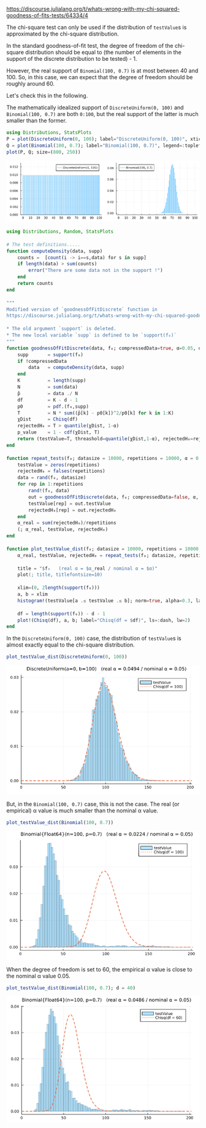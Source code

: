 https://discourse.julialang.org/t/whats-wrong-with-my-chi-squared-goodness-of-fits-tests/64334/4

The chi-square test can only be used if the distribution of `testValue`s is approximated by the chi-square distribution.

In the standard goodness-of-fit test, the degree of freedom of the chi-square distribution should be equal to (the number of elements in the support of the discrete distribution to be tested) - 1.

However, the real support of `Binomial(100, 0.7)` is at most between 40 and 100. So, in this case, we can expect that the degree of freedom should be roughly around 60.

Let's check this in the following.

The mathematically idealized support of `DiscreteUniform(0, 100)` and `Binomial(100, 0.7)` are both `0:100`, but the real support of the latter is much smaller than the former.

```julia
using Distributions, StatsPlots
P = plot(DiscreteUniform(0, 100); label="DiscreteUniform(0, 100)", xtick=0:10:100, ylim=(0, 0.013))
Q = plot(Binomial(100, 0.7); label="Binomial(100, 0.7)", legend=:topleft, xtick=0:10:100)
plot(P, Q; size=(800, 250))
```

![images/2021-07-10 (0).png](https://raw.githubusercontent.com/genkuroki/public/main/0010/images/2021-07-10%20(0).png)

```julia
using Distributions, Random, StatsPlots

# The test definitions.....
function computeDensity(data, supp)
    counts =  [count(i -> i==s,data) for s in supp]
    if length(data) > sum(counts)
        error("There are some data not in the support !")
    end
    return counts
end

"""
Modified version of `goodnessOfFitDiscrete` function in
https://discourse.julialang.org/t/whats-wrong-with-my-chi-squared-goodness-of-fits-tests/64334

* The old argument `support` is deleted.
* The new local variable `supp` is defined to be `support(f₀)`
"""
function goodnessOfFitDiscrete(data, f₀; compressedData=true, α=0.05, d=0)
    supp       = support(f₀)
    if !compressedData
        data   = computeDensity(data, supp)
    end
    K          = length(supp)
    N          = sum(data)
    p̂          = data ./ N
    df         = K - d - 1
    p0         = pdf.(f₀,supp)
    T          = N * sum((p̂[k] - p0[k])^2/p0[k] for k in 1:K)
    χDist      = Chisq(df)
    rejectedH₀ = T > quantile(χDist, 1-α)
    p_value    = 1 - cdf(χDist, T)
    return (testValue=T, threashold=quantile(χDist,1-α), rejectedH₀=rejectedH₀, p_value=p_value)
end

function repeat_tests(f₀; datasize = 10000, repetitions = 10000, α = 0.05, d = 0)
    testValue = zeros(repetitions)
    rejectedH₀ = falses(repetitions)
    data = rand(f₀, datasize)
    for rep in 1:repetitions
        rand!(f₀, data)
        out = goodnessOfFitDiscrete(data, f₀; compressedData=false, α, d)
        testValue[rep] = out.testValue
        rejectedH₀[rep] = out.rejectedH₀
    end
    α_real = sum(rejectedH₀)/repetitions
    (; α_real, testValue, rejectedH₀)
end

function plot_testValue_dist(f₀; datasize = 10000, repetitions = 10000, α = 0.05, d=0)
    α_real, testValue, rejectedH₀ = repeat_tests(f₀; datasize, repetitions, α, d)

    title = "$f₀   (real α = $α_real / nominal α = $α)"
    plot(; title, titlefontsize=10)

    xlim=(0, 2length(support(f₀)))
    a, b = xlim
    histogram!(testValue[a .≤ testValue .≤ b]; norm=true, alpha=0.3, label="testValue", xlim)

    df = length(support(f₀)) - d - 1
    plot!(Chisq(df), a, b; label="Chisq(df = $df)", ls=:dash, lw=2)
end
```

In the `DiscreteUniform(0, 100)` case, the distribution of `testValue`s is almost exactly equal to the chi-square distribution.

```julia
plot_testValue_dist(DiscreteUniform(0, 100))
```

![images/2021-07-10 (1).png](https://raw.githubusercontent.com/genkuroki/public/main/0010/images/2021-07-10%20(1).png)

But, in the `Binomial(100, 0.7)` case, this is not the case.  The real (or empirical) α value is much smaller than the nominal α value.

```julia
plot_testValue_dist(Binomial(100, 0.7))
```

![images/2021-07-10 (2).png](https://raw.githubusercontent.com/genkuroki/public/main/0010/images/2021-07-10%20(2).png)

When the degree of freedom is set to 60, the empirical α value is close to the nominal α value 0.05.

```julia
plot_testValue_dist(Binomial(100, 0.7); d = 40)
```

![images/2021-07-10 (3).png](https://raw.githubusercontent.com/genkuroki/public/main/0010/images/2021-07-10%20(3).png)
